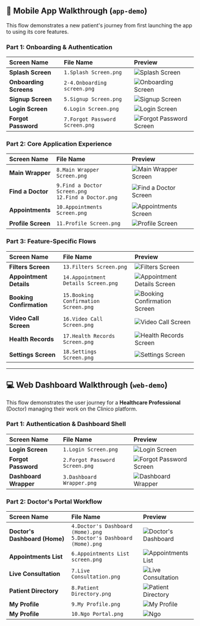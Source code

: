 

## 📱 Mobile App Walkthrough (`app-demo`)

This flow demonstrates a new patient's journey from first launching the app to using its core features.

### **Part 1: Onboarding & Authentication**
| Screen Name | File Name | Preview |
| :--- | :--- | :--- |
| **Splash Screen** | `1.Splash Screen.png` | ![Splash Screen](./app-demo/1.Splash%20Screen.png) |
| **Onboarding Screens**| `2-4.Onboarding screen.png` | ![Onboarding Screen](./app-demo/2.Onboarding%20screen.png) |
| **Signup Screen** | `5.Signup Screen.png` | ![Signup Screen](./app-demo/5.Signup%20Screen.png) |
| **Login Screen** | `6.Login Screen.png` | ![Login Screen](./app-demo/6.Login%20Screen.png) |
| **Forgot Password** | `7.Forgot Password Screen.png` | ![Forgot Password Screen](./app-demo/7.Forgot%20Password%20Screen.png) |

### **Part 2: Core Application Experience**
| Screen Name | File Name | Preview |
| :--- | :--- | :--- |
| **Main Wrapper** | `8.Main Wrapper Screen.png` | ![Main Wrapper Screen](./app-demo/8.Main%20Wrapper%20Screen.png) |
| **Find a Doctor** | `9.Find a Doctor Screen.png`<br>`12.Find a Doctor.png` | ![Find a Doctor Screen](./app-demo/9.Find%20a%20Doctor%20Screen.png) |
| **Appointments** | `10.Appointments Screen.png` | ![Appointments Screen](./app-demo/10.Appointments%20Screen.png) |
| **Profile Screen** | `11.Profile Screen.png` | ![Profile Screen](./app-demo/11.Profile%20Screen.png) |

### **Part 3: Feature-Specific Flows**
| Screen Name | File Name | Preview |
| :--- | :--- | :--- |
| **Filters Screen** | `13.Filters Screen.png` | ![Filters Screen](./app-demo/13.Filters%20Screen.png) |
| **Appointment Details**| `14.Appointment Details Screen.png` | ![Appointment Details Screen](./app-demo/14.Appointment%20Details%20Screen.png) |
| **Booking Confirmation**| `15.Booking Confirmation Screen.png` | ![Booking Confirmation Screen](./app-demo/15.Booking%20Confirmation%20Screen.png) |
| **Video Call Screen** | `16.Video Call Screen.png` | ![Video Call Screen](./app-demo/16.Video%20Call%20Screen.png) |
| **Health Records** | `17.Health Records Screen.png` | ![Health Records Screen](./app-demo/17.Health%20Records%20Screen.png) |
| **Settings Screen** | `18.Settings Screen.png` | ![Settings Screen](./app-demo/18.Settings%20Screen.png) |

---

## 💻 Web Dashboard Walkthrough (`web-demo`)

This flow demonstrates the user journey for a **Healthcare Professional** (Doctor) managing their work on the Clinico platform.

### **Part 1: Authentication & Dashboard Shell**

| Screen Name | File Name | Preview |
| :--- | :--- | :--- |
| **Login Screen** | `1.Login Screen.png` | ![Login Screen](./web-demo/1.Login%20Screen.png) |
| **Forgot Password** | `2.Forgot Password Screen.png` | ![Forgot Password Screen](./web-demo/2.Forgot%20Password%20Screen.png) |
| **Dashboard Wrapper**| `3.Dashboard Wrapper.png` | ![Dashboard Wrapper](./web-demo/3.Dashboard%20Wrapper.png) |

### **Part 2: Doctor's Portal Workflow**

| Screen Name | File Name | Preview |
| :--- | :--- | :--- |
| **Doctor's Dashboard (Home)** | `4.Doctor's Dashboard (Home).png`<br>`5.Doctor's Dashboard (Home).png` | ![Doctor's Dashboard](./web-demo/4.Doctor's%20Dashboard%20(Home).png) |
| **Appointments List** | `6.Appointments List screen.png` | ![Appointments List](./web-demo/6.Appointments%20List%20screen.png) |
| **Live Consultation** | `7.Live Consultation.png` | ![Live Consultation](./web-demo/7.Live%20Consultation.png) |
| **Patient Directory** | `8.Patient Directory.png` | ![Patient Directory](./web-demo/8.Patient%20Directory.png) |
| **My Profile** | `9.My Profile.png`| ![My Profile](./web-demo/9.My%20Profile.png) |
| **My Profile** | `10.Ngo Portal.png`| ![Ngo](./web-demo/10.Ngo%20Portal.png) |